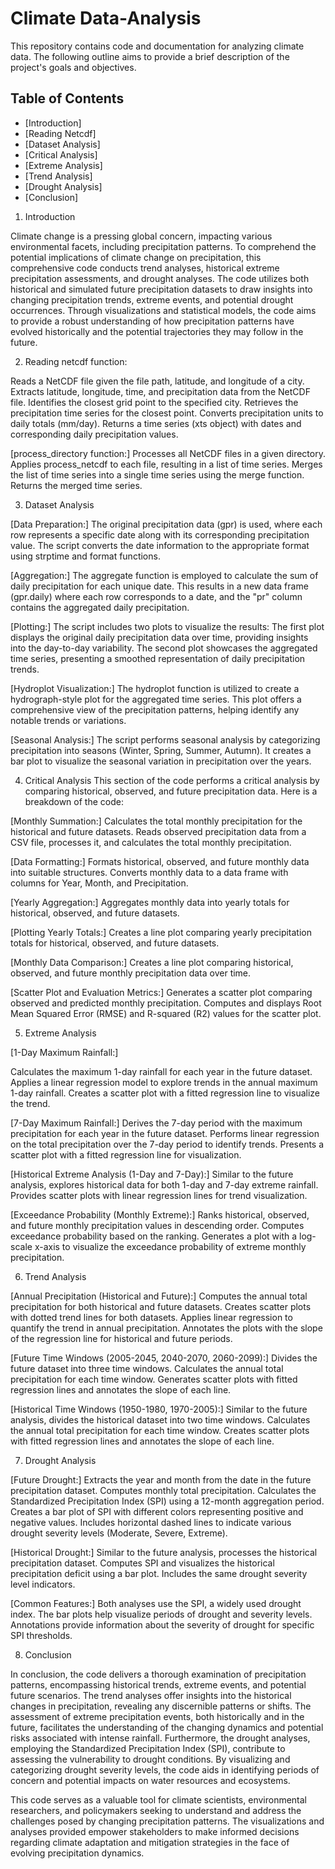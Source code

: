 # Climate Data-Analysis
This repository contains code and documentation for analyzing climate data. 
The following outline aims to provide a brief description of the project's goals and objectives.

## Table of Contents

- [Introduction]
- [Reading Netcdf]
- [Dataset Analysis]
- [Critical Analysis]
- [Extreme Analysis]
- [Trend Analysis]
- [Drought Analysis]
- [Conclusion]

1) Introduction

Climate change is a pressing global concern, impacting various environmental facets, including precipitation patterns. To comprehend the potential implications of climate change on precipitation, this comprehensive code conducts trend analyses, historical extreme precipitation assessments, and drought analyses. The code utilizes both historical and simulated future precipitation datasets to draw insights into changing precipitation trends, extreme events, and potential drought occurrences. Through visualizations and statistical models, the code aims to provide a robust understanding of how precipitation patterns have evolved historically and the potential trajectories they may follow in the future.
  
2) Reading netcdf function:

Reads a NetCDF file given the file path, latitude, and longitude of a city.
Extracts latitude, longitude, time, and precipitation data from the NetCDF file.
Identifies the closest grid point to the specified city.
Retrieves the precipitation time series for the closest point.
Converts precipitation units to daily totals (mm/day).
Returns a time series (xts object) with dates and corresponding daily precipitation values.

[process_directory function:]
Processes all NetCDF files in a given directory.
Applies process_netcdf to each file, resulting in a list of time series.
Merges the list of time series into a single time series using the merge function.
Returns the merged time series.

3) Dataset Analysis

[Data Preparation:]
The original precipitation data (gpr) is used, where each row represents a specific date along with its corresponding precipitation value.
The script converts the date information to the appropriate format using strptime and format functions.

[Aggregation:]
The aggregate function is employed to calculate the sum of daily precipitation for each unique date. This results in a new data frame (gpr.daily) where each row corresponds to a date, and the "pr" column contains the aggregated daily precipitation.

[Plotting:]
The script includes two plots to visualize the results:
The first plot displays the original daily precipitation data over time, providing insights into the day-to-day variability.
The second plot showcases the aggregated time series, presenting a smoothed representation of daily precipitation trends.

[Hydroplot Visualization:]
The hydroplot function is utilized to create a hydrograph-style plot for the aggregated time series. This plot offers a comprehensive view of the precipitation patterns, helping identify any notable trends or variations.

[Seasonal Analysis:]
The script performs seasonal analysis by categorizing precipitation into seasons (Winter, Spring, Summer, Autumn).
It creates a bar plot to visualize the seasonal variation in precipitation over the years.


4) Critical Analysis
This section of the code performs a critical analysis by comparing historical, observed, and future precipitation data. Here is a breakdown of the code:

[Monthly Summation:]
Calculates the total monthly precipitation for the historical and future datasets.
Reads observed precipitation data from a CSV file, processes it, and calculates the total monthly precipitation.

[Data Formatting:]
Formats historical, observed, and future monthly data into suitable structures.
Converts monthly data to a data frame with columns for Year, Month, and Precipitation.

[Yearly Aggregation:]
Aggregates monthly data into yearly totals for historical, observed, and future datasets.

[Plotting Yearly Totals:]
Creates a line plot comparing yearly precipitation totals for historical, observed, and future datasets.

[Monthly Data Comparison:]
Creates a line plot comparing historical, observed, and future monthly precipitation data over time.

[Scatter Plot and Evaluation Metrics:]
Generates a scatter plot comparing observed and predicted monthly precipitation.
Computes and displays Root Mean Squared Error (RMSE) and R-squared (R2) values for the scatter plot.

5) Extreme Analysis

[1-Day Maximum Rainfall:]

Calculates the maximum 1-day rainfall for each year in the future dataset.
Applies a linear regression model to explore trends in the annual maximum 1-day rainfall.
Creates a scatter plot with a fitted regression line to visualize the trend.

[7-Day Maximum Rainfall:]
Derives the 7-day period with the maximum precipitation for each year in the future dataset.
Performs linear regression on the total precipitation over the 7-day period to identify trends.
Presents a scatter plot with a fitted regression line for visualization.

[Historical Extreme Analysis (1-Day and 7-Day):]
Similar to the future analysis, explores historical data for both 1-day and 7-day extreme rainfall.
Provides scatter plots with linear regression lines for trend visualization.

[Exceedance Probability (Monthly Extreme):]
Ranks historical, observed, and future monthly precipitation values in descending order.
Computes exceedance probability based on the ranking.
Generates a plot with a log-scale x-axis to visualize the exceedance probability of extreme monthly precipitation.

6) Trend Analysis

[Annual Precipitation (Historical and Future):]
Computes the annual total precipitation for both historical and future datasets.
Creates scatter plots with dotted trend lines for both datasets.
Applies linear regression to quantify the trend in annual precipitation.
Annotates the plots with the slope of the regression line for historical and future periods.

[Future Time Windows (2005-2045, 2040-2070, 2060-2099):]
Divides the future dataset into three time windows.
Calculates the annual total precipitation for each time window.
Generates scatter plots with fitted regression lines and annotates the slope of each line.

[Historical Time Windows (1950-1980, 1970-2005):]
Similar to the future analysis, divides the historical dataset into two time windows.
Calculates the annual total precipitation for each time window.
Creates scatter plots with fitted regression lines and annotates the slope of each line.
   
7) Drought Analysis

[Future Drought:]
Extracts the year and month from the date in the future precipitation dataset.
Computes monthly total precipitation.
Calculates the Standardized Precipitation Index (SPI) using a 12-month aggregation period.
Creates a bar plot of SPI with different colors representing positive and negative values.
Includes horizontal dashed lines to indicate various drought severity levels (Moderate, Severe, Extreme).

[Historical Drought:]
Similar to the future analysis, processes the historical precipitation dataset.
Computes SPI and visualizes the historical precipitation deficit using a bar plot.
Includes the same drought severity level indicators.

[Common Features:]
Both analyses use the SPI, a widely used drought index.
The bar plots help visualize periods of drought and severity levels.
Annotations provide information about the severity of drought for specific SPI thresholds.

8) Conclusion

In conclusion, the code delivers a thorough examination of precipitation patterns, encompassing historical trends, extreme events, and potential future scenarios. The trend analyses offer insights into the historical changes in precipitation, revealing any discernible patterns or shifts. The assessment of extreme precipitation events, both historically and in the future, facilitates the understanding of the changing dynamics and potential risks associated with intense rainfall. Furthermore, the drought analyses, employing the Standardized Precipitation Index (SPI), contribute to assessing the vulnerability to drought conditions. By visualizing and categorizing drought severity levels, the code aids in identifying periods of concern and potential impacts on water resources and ecosystems.

This code serves as a valuable tool for climate scientists, environmental researchers, and policymakers seeking to understand and address the challenges posed by changing precipitation patterns. The visualizations and analyses provided empower stakeholders to make informed decisions regarding climate adaptation and mitigation strategies in the face of evolving precipitation dynamics.

